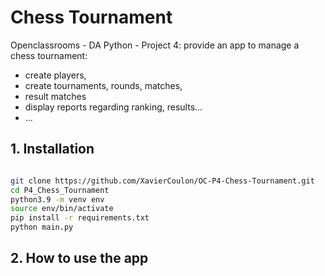 # Chess Tournament

Openclassrooms - DA Python - Project 4:
provide an app to manage a chess tournament:
- create players,
- create tournaments, rounds, matches,
- result matches
- display reports regarding ranking, results... 
- ...

## 1. Installation

```bash

git clone https://github.com/XavierCoulon/OC-P4-Chess-Tournament.git
cd P4_Chess_Tournament
python3.9 -m venv env
source env/bin/activate
pip install -r requirements.txt
python main.py

```
## 2. How to use the app


